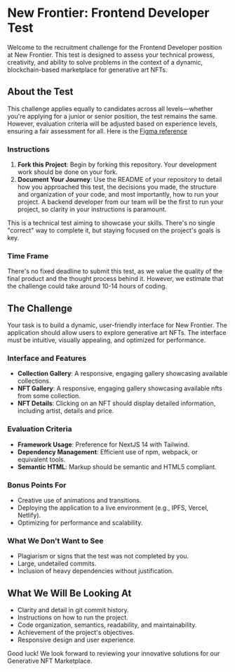 # New Frontier: Frontend Developer Test

Welcome to the recruitment challenge for the Frontend Developer position at New Frontier. This test is designed to assess your technical prowess, creativity, and ability to solve problems in the context of a dynamic, blockchain-based marketplace for generative art NFTs.

## About the Test

This challenge applies equally to candidates across all levels—whether you're applying for a junior or senior position, the test remains the same. However, evaluation criteria will be adjusted based on experience levels, ensuring a fair assessment for all. Here is the [Figma reference](https://www.figma.com/file/CWSee9Qi7vrnCcBqkjztLG/New-Frontier---DEV?type=design&node-id=4108-1540&mode=design&t=RyzSUe1nFKqB2mYn-0)

### Instructions

1. **Fork this Project**: Begin by forking this repository. Your development work should be done on your fork.
2. **Document Your Journey**: Use the README of your repository to detail how you approached this test, the decisions you made, the structure and organization of your code, and most importantly, how to run your project. A backend developer from our team will be the first to run your project, so clarity in your instructions is paramount.

This is a technical test aiming to showcase your skills. There's no single "correct" way to complete it, but staying focused on the project's goals is key.

### Time Frame

There's no fixed deadline to submit this test, as we value the quality of the final product and the thought process behind it. However, we estimate that the challenge could take around 10-14 hours of coding.

## The Challenge

Your task is to build a dynamic, user-friendly interface for New Frontier. The application should allow users to explore generative art NFTs. The interface must be intuitive, visually appealing, and optimized for performance.

### Interface and Features

- **Collection Gallery**: A responsive, engaging gallery showcasing available collections.
- **NFT Gallery**: A responsive, engaging gallery showcasing available nfts from some collection.
- **NFT Details**: Clicking on an NFT should display detailed information, including artist, details and price.

### Evaluation Criteria

- **Framework Usage**: Preference for NextJS 14 with Tailwind.
- **Dependency Management**: Efficient use of npm, webpack, or equivalent tools.
- **Semantic HTML**: Markup should be semantic and HTML5 compliant.

### Bonus Points For

- Creative use of animations and transitions.
- Deploying the application to a live environment (e.g., IPFS, Vercel, Netlify).
- Optimizing for performance and scalability.

### What We Don't Want to See

- Plagiarism or signs that the test was not completed by you.
- Large, undetailed commits.
- Inclusion of heavy dependencies without justification.

## What We Will Be Looking At

- Clarity and detail in git commit history.
- Instructions on how to run the project.
- Code organization, semantics, readability, and maintainability.
- Achievement of the project's objectives.
- Responsive design and user experience.

Good luck! We look forward to reviewing your innovative solutions for our Generative NFT Marketplace.
